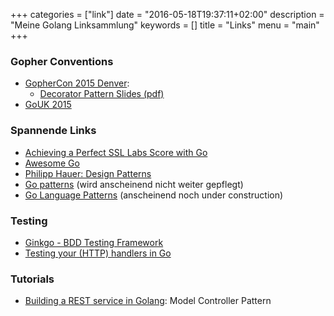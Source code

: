 +++
categories = ["link"]
date = "2016-05-18T19:37:11+02:00"
description = "Meine Golang Linksammlung"
keywords = []
title = "Links"
menu = "main"
+++

### Gopher Conventions

* [GopherCon 2015 Denver](https://blog.golang.org/gophercon2015): 
	* [Decorator Pattern Slides (pdf)](https://github.com/gophercon/2015-talks/blob/master/Tom%C3%A1s%20Senart%20-%20Embrace%20the%20Interface/ETI.pdf)
* [GoUK 2015](https://blog.golang.org/gouk15)
	
### Spannende Links

* [Achieving a Perfect SSL Labs Score with Go](https://blog.bracelab.com/achieving-perfect-ssl-labs-score-with-go)
* [Awesome Go](https://github.com/avelino/awesome-go)
* [Philipp Hauer: Design Patterns](http://www.philipphauer.de/study/se/design-pattern.php)
* [Go patterns](http://tmrts.com/go-patterns/) (wird anscheinend nicht weiter gepflegt)
* [Go Language Patterns](http://www.golangpatterns.info/) (anscheinend noch under construction)

		
### Testing

* [Ginkgo - BDD Testing Framework](https://github.com/onsi/ginkgo)
* [Testing your (HTTP) handlers in Go](http://elithrar.github.io/article/testing-http-handlers-go/)
		
### Tutorials

* [Building a REST service in Golang](http://stevenwhite.com/building-a-rest-service-with-golang-2/): Model Controller Pattern